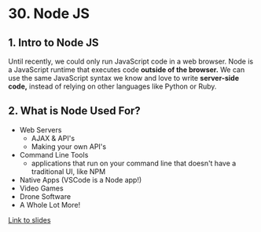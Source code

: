 # 30. Node JS

## 1. Intro to Node JS

Until recently, we could only run JavaScript code in a web browser.   Node is a JavaScript runtime that executes code **outside of the browser.** We can use the same JavaScript syntax we know and love to write **server-side code,** instead of relying on other languages like Python or Ruby.

## 2. What is Node Used For?

- Web Servers
    - AJAX & API's
    - Making your own API's
- Command Line Tools
    - applications that run on your command line that doesn't have a traditional UI, like NPM
- Native Apps (VSCode is a Node app!)
- Video Games
- Drone Software
- A Whole Lot More!

[Link to slides](https://www.canva.com/design/DAEEJ5vmCOs/-MdF0FsNq0tKab3baCY6eg/view?utm_content=DAEEJ5vmCOs&utm_campaign=designshare&utm_medium=link&utm_source=sharebutton#4)